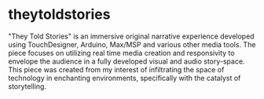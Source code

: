# theytoldstories
"They Told Stories" is an immersive original narrative experience developed using TouchDesigner, Arduino, Max/MSP and various other media tools. The piece focuses on utilizing real time media creation and responsivity to envelope the audience in a fully developed visual and audio story-space. This piece was created from my interest of infiltrating the space of technology in enchanting environments, specifically with the catalyst of storytelling.
